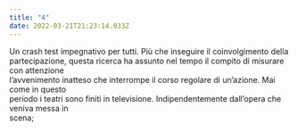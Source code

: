 ```yaml
---
title: "4"
date: 2022-03-21T21:23:14.033Z
---
```

Un crash test impegnativo per tutti. Più che inseguire il coinvolgimento della\
partecipazione, questa ricerca ha assunto nel tempo il compito di misurare con attenzione\
l’avvenimento inatteso che interrompe il corso regolare di un’azione. Mai come in questo\
periodo i teatri sono finiti in televisione. Indipendentemente dall’opera che veniva messa in\
scena;